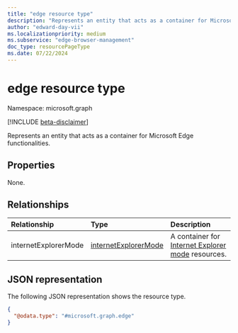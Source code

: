```yaml
---
title: "edge resource type"
description: "Represents an entity that acts as a container for Microsoft Edge functionalities."
author: "edward-day-vii"
ms.localizationpriority: medium
ms.subservice: "edge-browser-management"
doc_type: resourcePageType
ms.date: 07/22/2024
---
```


# edge resource type

Namespace: microsoft.graph

[!INCLUDE [beta-disclaimer](../../includes/beta-disclaimer.md)]

Represents an entity that acts as a container for Microsoft Edge functionalities.


## Properties

None.

## Relationships
|Relationship|Type|Description|
|:---|:---|:---|
|internetExplorerMode|[internetExplorerMode](../resources/internetexplorermode.md)|A container for [Internet Explorer mode](/deployedge/edge-ie-mode) resources.|

## JSON representation
The following JSON representation shows the resource type.
<!-- {
  "blockType": "resource",
  "keyProperty": "id",
  "@odata.type": "microsoft.graph.edge",
  "openType": false
}
-->
``` json
{
  "@odata.type": "#microsoft.graph.edge"
}
```

